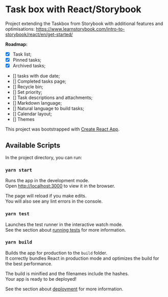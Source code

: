 # Task box with React/Storybook #

Project extending the Taskbox from Storybook with additional features and optimisations:
https://www.learnstorybook.com/intro-to-storybook/react/en/get-started/

**Roadmap:**
- [x] Task list;
- [x] Pinned tasks;
- [x] Archived tasks;
- [] tasks with due date;
- [] Completed tasks page;
- [] Recycle bin;
- [] Set priority;
- [] Task descriptions and attachments;
- [] Markdown language;
- [] Natural language to build tasks;
- [] Calendar layout;
- [] Themes

This project was bootstrapped with [Create React App](https://github.com/facebook/create-react-app).

## Available Scripts

In the project directory, you can run:

### `yarn start`

Runs the app in the development mode.<br />
Open [http://localhost:3000](http://localhost:3000) to view it in the browser.

The page will reload if you make edits.<br />
You will also see any lint errors in the console.

### `yarn test`

Launches the test runner in the interactive watch mode.<br />
See the section about [running tests](https://facebook.github.io/create-react-app/docs/running-tests) for more information.

### `yarn build`

Builds the app for production to the `build` folder.<br />
It correctly bundles React in production mode and optimizes the build for the best performance.

The build is minified and the filenames include the hashes.<br />
Your app is ready to be deployed!

See the section about [deployment](https://facebook.github.io/create-react-app/docs/deployment) for more information.
